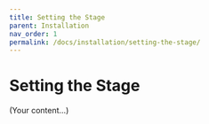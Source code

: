 ```yaml
---
title: Setting the Stage
parent: Installation
nav_order: 1
permalink: /docs/installation/setting-the-stage/
---
```

# Setting the Stage

(Your content…)


